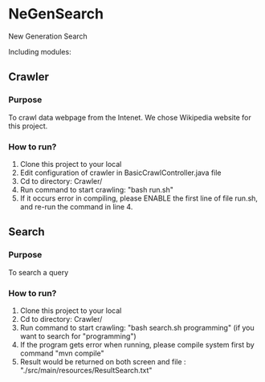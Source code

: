 # NeGenSearch
New Generation Search

Including modules:

## Crawler
### Purpose
To crawl data webpage from the Intenet. We chose Wikipedia website for this project.
### How to run?
1. Clone this project to your local
2. Edit configuration of crawler in BasicCrawlController.java file
3. Cd to directory: Crawler/
4. Run command to start crawling: "bash run.sh" 
5. If it occurs error in compiling, please ENABLE the first line of file run.sh, and re-run the command in line 4.
  

## Search 
### Purpose
To search a query
### How to run?
1. Clone this project to your local
2. Cd to directory: Crawler/
3. Run command to start crawling: "bash search.sh programming" (if you want to search for "programming")
4. If the program gets error when running, please compile system first by command "mvn compile"
4. Result would be returned on both screen and file : "./src/main/resources/ResultSearch.txt"
  
